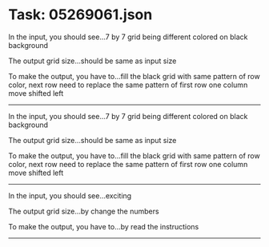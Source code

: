 # Task: 05269061.json

In the input, you should see...7 by 7 grid being different colored on black background

The output grid size...should be same as input size

To make the output, you have to...fill the black grid with same pattern of row color, next row need to replace the same pattern of first row one column move shifted left

---

In the input, you should see...7 by 7 grid being different colored on black background

The output grid size...should be same as input size

To make the output, you have to...fill the black grid with same pattern of row color, next row need to replace the same pattern of first row one column move shifted left

---

In the input, you should see...exciting

The output grid size...by change the numbers

To make the output, you have to...by read the instructions

---

